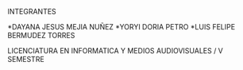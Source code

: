 INTEGRANTES

*DAYANA JESUS MEJIA NUÑEZ
*YORYI DORIA PETRO
*LUIS FELIPE BERMUDEZ TORRES

LICENCIATURA EN INFORMATICA Y MEDIOS AUDIOVISUALES / V SEMESTRE
